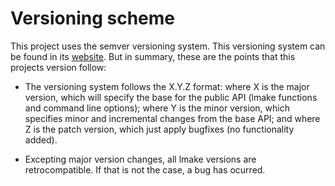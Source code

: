# Versioning scheme

This project uses the semver versioning system. This versioning system can be found in its [website](https://semver.org/lang/en/). But in summary, these are the points that this projects version follow: 

* The versioning system follows the X.Y.Z format: where X is the major version, which will specify the base for the public API (lmake functions and command line options); where Y is the minor version, which specifies minor and incremental changes from the base API; and where Z is the patch version, which just apply bugfixes (no functionality added).

* Excepting major version changes, all lmake versions are retrocompatible. If that is not the case, a bug has ocurred.